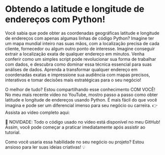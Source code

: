 # Obtendo a latitude e longitude de endereços com Python!

Você sabia que pode obter as coordenadas geográficas latitude e longitude de endereços com apenas algumas linhas de código Python? Imagine ter um mapa mundial inteiro nas suas mãos, com a localização precisa de cada cliente, fornecedor ou algum outro ponto de interesse. Imagine conseguir extrair a localização exata de qualquer endereço em minutos. Venha conferir como um simples script pode revolucionar sua forma de trabalhar com dados, e descubra como dominar essa técnica essencial para suas análises de dados. Aprenda a transformar qualquer endereço em coordenadas exatas e impressione sua audiência com mapas precisos, interativos e tomar decisões mais estratégicas para o seu negócio!

O melhor de tudo? Estou compartilhando esse conhecimento COM VOCÊ!
No meu mais recente vídeo no YouTube, mostro passo a passo como obter latitude e longitude de endereços usando Python. É mais fácil do que você imagina e pode ser um diferencial imenso para seu negócio ou carreira. 👉 Assista ao vídeo completo aqui: 

📢 NOVIDADE: Todo o código usado no vídeo está disponível no meu GitHub! Assim, você pode começar a praticar imediatamente após assistir ao tutorial.

Como você usaria essa habilidade no seu negócio ou projeto? Estou ansioso para ler suas ideias criativas! 💡
